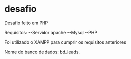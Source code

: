 # desafio

Desafio feito em PHP

Requisitos:
--Servidor apache
--Mysql
--PHP

Foi utilizado o XAMPP para cumprir os requisitos anteriores

Nome do banco de dados: bd_leads.
